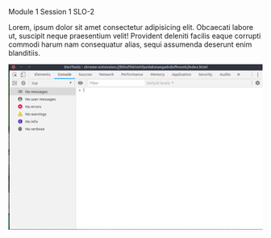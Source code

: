 Module 1 Session 1 SLO-2

Lorem, ipsum dolor sit amet consectetur adipisicing elit. Obcaecati labore ut, suscipit neque praesentium velit! Provident deleniti facilis eaque corrupti commodi harum nam consequatur alias, sequi assumenda deserunt enim blanditiis.


<img class="imgLarge" src="../../../Resources/M1/dev-tools.png" />